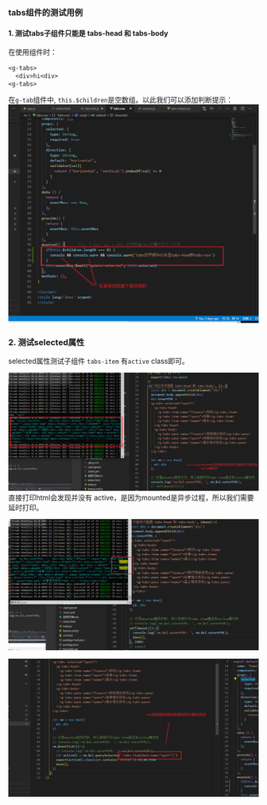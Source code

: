 ### tabs组件的测试用例

#### 1. 测试tabs子组件只能是 tabs-head 和 tabs-body

在使用组件时：
```
<g-tabs>
  <div>hi<div>
<g-tabs>  
```

在`g-tab`组件中, `this.$children`是空数组。以此我们可以添加判断提示：
![1](./9.判断tabs子组件.png)

### 2. 测试selected属性
selected属性测试子组件 `tabs-item` 有`active` class即可。

![2](./10.判断selected属性.png)
直接打印html会发现并没有 active，是因为mounted是异步过程，所以我们需要延时打印。

![2](./10.判断selected属性异步.png)

![2](./11.css选择器选择自有属性的元素.png)



